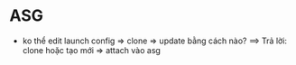 # ASG

- ko thể edit launch config => clone => update bằng cách nào?
  ==> Trả lời: clone hoặc tạo mới => attach vào asg
